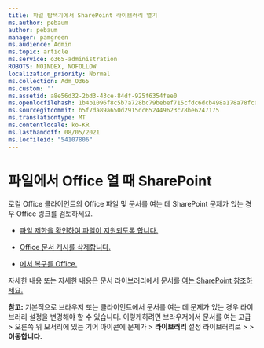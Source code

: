 ```yaml
---
title: 파일 탐색기에서 SharePoint 라이브러리 열기
ms.author: pebaum
author: pebaum
manager: pamgreen
ms.audience: Admin
ms.topic: article
ms.service: o365-administration
ROBOTS: NOINDEX, NOFOLLOW
localization_priority: Normal
ms.collection: Adm_O365
ms.custom: ''
ms.assetid: a8e56d32-2bd3-43ce-84df-925f6354fee0
ms.openlocfilehash: 1b4b1096f8c5b7a728bc79bebef715cfdc6dcb498a178a78fc0e0fff0faa5585
ms.sourcegitcommit: b5f7da89a650d2915dc652449623c78be6247175
ms.translationtype: MT
ms.contentlocale: ko-KR
ms.lasthandoff: 08/05/2021
ms.locfileid: "54107806"
---
```

# <a name="problems-opening-office-files-from-sharepoint"></a>파일에서 Office 열 때 SharePoint

로컬 Office 클라이언트의 Office 파일 및 문서를 여는 데 SharePoint 문제가 있는 경우 Office 링크를 검토하세요. 

- [파일 제한을 확인하여 파일이 지원되도록 합니다.](https://support.office.com/article/Invalid-file-names-and-file-types-in-OneDrive-OneDrive-for-Business-and-SharePoint-64883a5d-228e-48f5-b3d2-eb39e07630fa)

- [Office 문서 캐시를 삭제합니다.](https://support.office.com/article/Delete-your-Office-Document-Cache-b1d3765e-d71b-4bb8-99ca-acd22c42995d)

- [에서 복구를 Office.](https://support.office.com/Article/Repair-an-Office-application-7821d4b6-7c1d-4205-aa0e-a6b40c5bb88b)

자세한 내용 또는 자세한 내용은 문서 라이브러리에서 문서를 [여는 SharePoint 참조하세요.](https://support.office.com/article/Fix-problems-opening-documents-in-SharePoint-libraries-31329FA1-4AD0-47FC-95D8-BB0C5B12A536)

**참고:** 기본적으로 브라우저 또는 클라이언트에서 문서를 여는 데 문제가 있는 경우 라이브러리 설정을 변경해야 할 수 있습니다. 이렇게하려면 브라우저에서 문서를 여는 고급 > 오른쪽 위 모서리에 있는 기어 아이콘에 문제가 > **라이브러리** 설정 라이브러리로  >     >  **이동합니다.**

